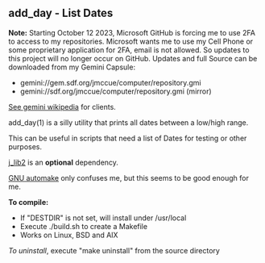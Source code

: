 ## add\_day - List Dates

**Note:** Starting October 12 2023, Microsoft GitHub
is forcing me to use 2FA to access to my repositories.
Microsoft wants me to use my Cell Phone or some proprietary
application for 2FA, email is not allowed.  So updates to
this project will no longer occur on GitHub.  Updates and
full Source can be downloaded from my Gemini Capsule:

* gemini://gem.sdf.org/jmccue/computer/repository.gmi
* gemini://sdf.org/jmccue/computer/repository.gmi (mirror)

[See gemini wikipedia](https://en.wikipedia.org/wiki/Gemini_(protocol)#Software) for clients.


add\_day(1) is a silly utility that prints all dates
between a low/high range.

This can be useful in scripts that need a list of Dates
for testing or other purposes.

[j\_lib2](https://github.com/jmcunx/j_lib2) is an **optional** dependency.

[GNU automake](https://en.wikipedia.org/wiki/Automake)
only confuses me, but this seems to be good enough for me.

**To compile:**
* If "DESTDIR" is not set, will install under /usr/local
* Execute ./build.sh to create a Makefile
* Works on Linux, BSD and AIX

_To uninstall_, execute
"make uninstall"
from the source directory

